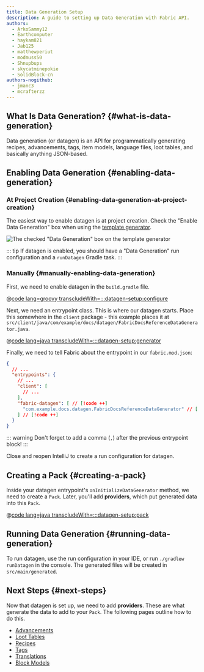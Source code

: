 ```yaml
---
title: Data Generation Setup
description: A guide to setting up Data Generation with Fabric API.
authors:
  - ArkoSammy12
  - Earthcomputer
  - haykam821
  - Jab125
  - matthewperiut
  - modmuss50
  - Shnupbups
  - skycatminepokie
  - SolidBlock-cn
authors-nogithub:
  - jmanc3
  - mcrafterzz
---
```


## What Is Data Generation? {#what-is-data-generation}

Data generation (or datagen) is an API for programmatically generating recipes, advancements, tags, item models, language files, loot tables, and basically anything JSON-based.

## Enabling Data Generation {#enabling-data-generation}

### At Project Creation {#enabling-data-generation-at-project-creation}

The easiest way to enable datagen is at project creation. Check the "Enable Data Generation" box when using the [template generator](https://fabricmc.net/develop/template/).

![The checked "Data Generation" box on the template generator](/assets/develop/data-generation/data_generation_setup_01.png)

::: tip
If datagen is enabled, you should have a "Data Generation" run configuration and a `runDatagen` Gradle task.
:::

### Manually {#manually-enabling-data-generation}

First, we need to enable datagen in the `build.gradle` file.

@[code lang=groovy transcludeWith=:::datagen-setup:configure](@/reference/build.gradle)

Next, we need an entrypoint class. This is where our datagen starts. Place this somewhere in the `client` package - this example places it at `src/client/java/com/example/docs/datagen/FabricDocsReferenceDataGenerator.java`.

@[code lang=java transcludeWith=:::datagen-setup:generator](@/reference/latest/src/client/java/com/example/docs/datagen/FabricDocsReferenceDataGenerator.java)

Finally, we need to tell Fabric about the entrypoint in our `fabric.mod.json`:

```json
{
  // ...
  "entrypoints": {
    // ...
    "client": [
      // ...
    ],
    "fabric-datagen": [ // [!code ++]
      "com.example.docs.datagen.FabricDocsReferenceDataGenerator" // [!code ++]
    ] // [!code ++]
  }
}
```

::: warning
Don't forget to add a comma (`,`) after the previous entrypoint block!
:::

Close and reopen IntelliJ to create a run configuration for datagen.

## Creating a Pack {#creating-a-pack}

Inside your datagen entrypoint's `onInitializeDataGenerator` method, we need to create a `Pack`. Later, you'll add **providers**, which put generated data into this `Pack`.

@[code lang=java transcludeWith=:::datagen-setup:pack](@/reference/latest/src/client/java/com/example/docs/datagen/FabricDocsReferenceDataGenerator.java)

## Running Data Generation {#running-data-generation}

To run datagen, use the run configuration in your IDE, or run `./gradlew runDatagen` in the console. The generated files will be created in `src/main/generated`.

## Next Steps {#next-steps}

Now that datagen is set up, we need to add **providers**. These are what generate the data to add to your `Pack`. The following pages outline how to do this.

- [Advancements](./advancements)
- [Loot Tables](./loot-tables)
- [Recipes](./recipes)
- [Tags](./tags)
- [Translations](./translations)
- [Block Models](./block-models)

